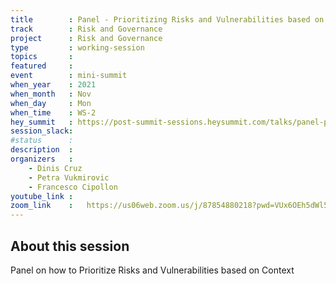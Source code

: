 ```yaml
---
title        : Panel - Prioritizing Risks and Vulnerabilities based on Context
track        : Risk and Governance
project      : Risk and Governance
type         : working-session
topics       :
featured     :
event        : mini-summit
when_year    : 2021
when_month   : Nov
when_day     : Mon
when_time    : WS-2
hey_summit   : https://post-summit-sessions.heysummit.com/talks/panel-prioritizing-risks-and-vulnerabilities-based-on-context/
session_slack:
#status      : 
description  :
organizers   :
    - Dinis Cruz
    - Petra Vukmirovic
    - Francesco Cipollon
youtube_link : 
zoom_link    :   https://us06web.zoom.us/j/87854880218?pwd=VUx6OEh5dWl5Mzc4QVpucklNYzBXdz09
---
```


## About this session
Panel on how to Prioritize Risks and Vulnerabilities based on Context
